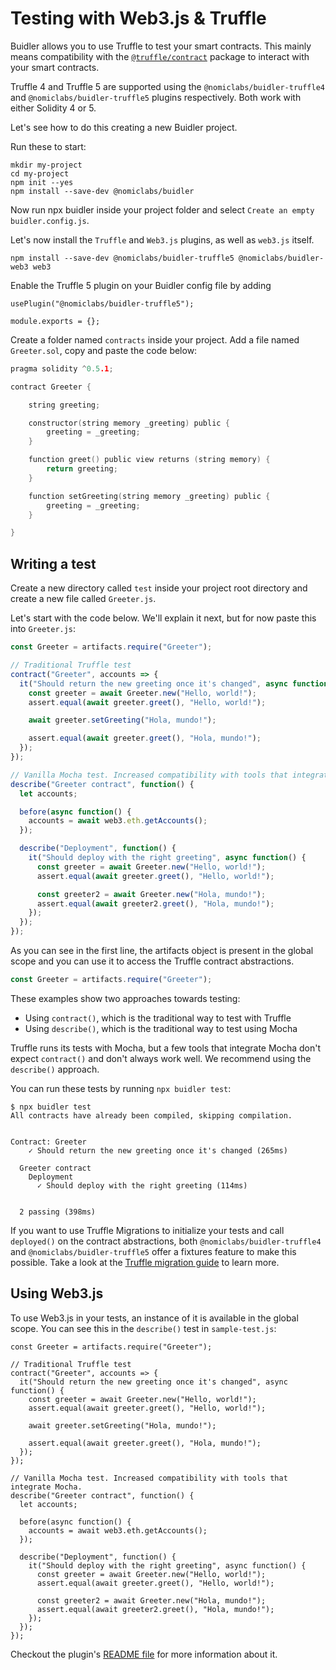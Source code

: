# Testing with Web3.js & Truffle

Buidler allows you to use Truffle to test your smart contracts. This mainly means compatibility with the [`@truffle/contract`](https://www.npmjs.com/package/@truffle/contract) package to interact with your smart contracts. 

Truffle 4 and Truffle 5 are supported using the `@nomiclabs/buidler-truffle4` and `@nomiclabs/buidler-truffle5` plugins respectively. Both work with either Solidity 4 or 5.

Let's see how to do this creating a new Buidler project.

Run these to start:
```
mkdir my-project
cd my-project
npm init --yes
npm install --save-dev @nomiclabs/buidler
```

Now run npx buidler inside your project folder and select `Create an empty buidler.config.js`.

Let's now install the `Truffle` and `Web3.js` plugins, as well as `web3.js` itself.

```
npm install --save-dev @nomiclabs/buidler-truffle5 @nomiclabs/buidler-web3 web3
```

Enable the Truffle 5 plugin on your Buidler config file by adding

```js{1}
usePlugin("@nomiclabs/buidler-truffle5");

module.exports = {};
```

Create a folder named `contracts` inside your project. Add a file named `Greeter.sol`, copy and paste the code below:

```c
pragma solidity ^0.5.1;

contract Greeter {

    string greeting;

    constructor(string memory _greeting) public {
        greeting = _greeting;
    }

    function greet() public view returns (string memory) {
        return greeting;
    }

    function setGreeting(string memory _greeting) public {
        greeting = _greeting;
    }

}
```

## Writing a test

Create a new directory called `test` inside your project root directory and create a new file called `Greeter.js`.

Let's start with the code below. We'll explain it next, but for now paste this into `Greeter.js`:

```js
const Greeter = artifacts.require("Greeter");

// Traditional Truffle test
contract("Greeter", accounts => {
  it("Should return the new greeting once it's changed", async function() {
    const greeter = await Greeter.new("Hello, world!");
    assert.equal(await greeter.greet(), "Hello, world!");

    await greeter.setGreeting("Hola, mundo!");

    assert.equal(await greeter.greet(), "Hola, mundo!");
  });
});

// Vanilla Mocha test. Increased compatibility with tools that integrate Mocha.
describe("Greeter contract", function() {
  let accounts;

  before(async function() {
    accounts = await web3.eth.getAccounts();
  });

  describe("Deployment", function() {
    it("Should deploy with the right greeting", async function() {
      const greeter = await Greeter.new("Hello, world!");
      assert.equal(await greeter.greet(), "Hello, world!");

      const greeter2 = await Greeter.new("Hola, mundo!");
      assert.equal(await greeter2.greet(), "Hola, mundo!");
    });
  });
});
```

As you can see in the first line, the artifacts object is present in the global scope and you can use it to access the Truffle contract abstractions.

```js
const Greeter = artifacts.require("Greeter");
````

These examples show two approaches towards testing: 
- Using `contract()`, which is the traditional way to test with Truffle
- Using `describe()`, which is the traditional way to test using Mocha

Truffle runs its tests with Mocha, but a few tools that integrate Mocha don't expect `contract()` and don't always work well. We recommend using the `describe()` approach.

You can run these tests by running `npx buidler test`:
```
$ npx buidler test
All contracts have already been compiled, skipping compilation.


Contract: Greeter
    ✓ Should return the new greeting once it's changed (265ms)

  Greeter contract
    Deployment
      ✓ Should deploy with the right greeting (114ms)


  2 passing (398ms)
```

If you want to use Truffle Migrations to initialize your tests and call `deployed()` on the contract abstractions, both `@nomiclabs/buidler-truffle4` and `@nomiclabs/buidler-truffle5` offer a fixtures feature to make this possible. Take a look at the [Truffle migration guide](./truffle-migration.md) to learn more.

## Using Web3.js

To use Web3.js in your tests, an instance of it is available in the global scope. You can see this in the `describe()` test in `sample-test.js`:

```js{20}
const Greeter = artifacts.require("Greeter");

// Traditional Truffle test
contract("Greeter", accounts => {
  it("Should return the new greeting once it's changed", async function() {
    const greeter = await Greeter.new("Hello, world!");
    assert.equal(await greeter.greet(), "Hello, world!");

    await greeter.setGreeting("Hola, mundo!");

    assert.equal(await greeter.greet(), "Hola, mundo!");
  });
});

// Vanilla Mocha test. Increased compatibility with tools that integrate Mocha.
describe("Greeter contract", function() {
  let accounts;

  before(async function() {
    accounts = await web3.eth.getAccounts();
  });

  describe("Deployment", function() {
    it("Should deploy with the right greeting", async function() {
      const greeter = await Greeter.new("Hello, world!");
      assert.equal(await greeter.greet(), "Hello, world!");

      const greeter2 = await Greeter.new("Hola, mundo!");
      assert.equal(await greeter2.greet(), "Hola, mundo!");
    });
  });
});
```

Checkout the plugin's [README file](https://github.com/nomiclabs/buidler/tree/master/packages/buidler-truffle5) for more information about it.


[Buidler Runtime Environment]: /documentation/#buidler-runtime-environment-bre

